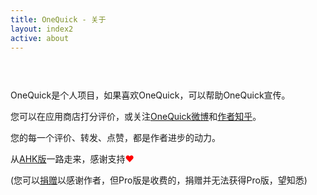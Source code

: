 ```yaml
---
title: OneQuick - 关于
layout: index2
active: about
---
```


<p style="height: 30px;"></p>

OneQuick是个人项目，如果喜欢OneQuick，可以帮助OneQuick宣传。

您可以在应用商店打分评价，或关注<a href="http://weibo.com/onequick" target="_blank">OneQuick微博</a>和<a href="https://www.zhihu.com/people/xxxjin" target="_blank">作者知乎</a>。

您的每一个评价、转发、点赞，都是作者进步的动力。

从<a href="https://github.com/XUJINKAI/OneQuick" target="_blank">AHK版</a>一路走来，感谢支持<span style="color: red;">❤</span>

(您可以<a href="http://xujinkai.net/donate" target="_blank">捐赠</a>以感谢作者，但Pro版是收费的，捐赠并无法获得Pro版，望知悉)

